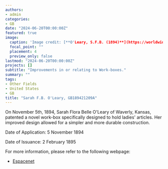 ```yaml
---
authors:
- admin
categories:
- GB
date: "2024-06-20T00:00:00Z"
featured: true
image:
  caption: 'Image credit: [**O'Leary, S.F.B. (1894)**](https://worldwide.espacenet.com/patent/search/family/035244557/publication/GB189421209A?q=pn%3DGB189421209A)'
  focal_point: ""
  placement: 4
  preview_only: false
lastmod: "2024-06-20T00:00:00Z"
projects: []
subtitle: "Improvements in or relating to Work-boxes."
summary: ""
tags:
- Other Fields
- United States 
- GB
title: "Sarah F.B. O'Leary, GB189421209A"
---
```

On November 5th, 1894, Sarah Flora Belle O'Leary of Waverly, Kansas, patented a novel work-box specifically designed to hold ladies' articles. Her improved design allowed for a simpler and more durable construction.

Date of Application: 5 November 1894

Date of Issuance: 2 February 1895

For more information, please refer to the following webpage: 

- [Espacenet](https://worldwide.espacenet.com/patent/search/family/035244557/publication/GB189421209A?q=pn%3DGB189421209A)